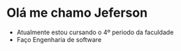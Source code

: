 # Olá me chamo Jeferson
- Atualmente estou cursando o 4º periodo da faculdade
- Faço Engenharia de software
